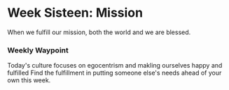 # Week Sisteen: Mission

When we fulfill our mission, both the world and we are blessed.

### Weekly Waypoint

Today's culture focuses on egocentrism and makling ourselves happy and fulfilled Find the
fulfillment in putting someone else's needs ahead of your own this week.
